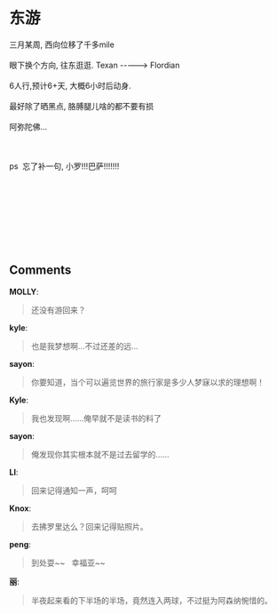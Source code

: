 # 东游

<div id="msgcns!9884D0A402622CB2!3007" class="bvMsg"><div>三月某周, 西向位移了千多mile</div>
<div> </div>
<div>眼下换个方向, 往东逛逛. Texan -----&gt; Flordian</div>
<div> </div>
<div>6人行,预计6+天, 大概6小时后动身. </div>
<div> </div>
<div>最好除了晒黑点, 胳膊腿儿啥的都不要有损</div>
<div> </div>
<div>阿弥陀佛...</div>
<div> </div>
<div> </div>
<div> </div>
<div>ps  忘了补一句, 小罗!!!巴萨!!!!!!!</div>
<div> </div>
<div> </div>
<div> </div>
<div> </div>
<div> </div>
<div> </div>
<div> </div>
<div> </div></div>

## Comments

**MOLLY**:
> 还没有游回来？

**kyle**:
> 也是我梦想啊...不过还差的远...

**sayon**:
> 你要知道，当个可以遍览世界的旅行家是多少人梦寐以求的理想啊！

**Kyle**:
> 我也发现啊......俺早就不是读书的料了

**sayon**:
> 俺发现你其实根本就不是过去留学的……

**LI**:
> 回来记得通知一声，呵呵

**Knox**:
> 去拂罗里达么？回来记得贴照片。

**peng**:
> 到处耍~~
 
幸福亚~~

**丽**:
> 半夜起来看的下半场的半场，竟然连入两球，不过挺为阿森纳惋惜的。

